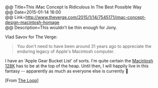 @@ Title=This iMac Concept Is Ridiculous In The Best Possible Way  
@@ Date=2015-01-14 16:00  
@@ Link=http://www.theverge.com/2015/1/14/7545171/imac-concept-design-macintosh-homage  
@@ Description=This wouldn't be thin enough for Jony.  

Vlad Savov for The Verge:

>You don't need to have been around 31 years ago to appreciate the enduring legacy of Apple's Macintosh computer. 

I have an 'Apple Gear Bucket List' of sorts. I'm quite certain the [Macintosh 128K](https://en.m.wikipedia.org/wiki/Macintosh_128K) has to be at the top of the heap. Until then, I will happily live in this fantasy -- apparently as much as everyone else is currently  

[From [The Loop](http://www.loopinsight.com/redirect?s=/feed/&u=aHR0cDovL3d3dy5sb29waW5zaWdodC5jb20vMjAxNS8wMS8xNC90aGlzLWltYWMtY29uY2VwdC1pcy1yaWRpY3Vsb3VzLWluLXRoZS1iZXN0LXBvc3NpYmxlLXdheS8=)]
